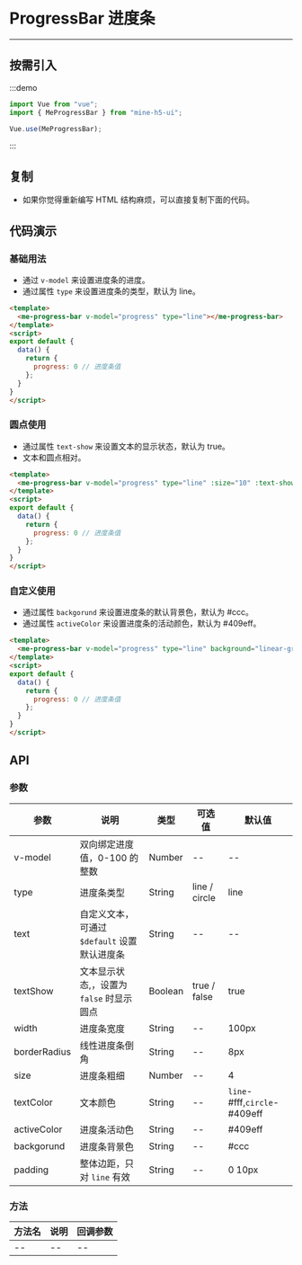# ProgressBar 进度条

---

## 按需引入

:::demo

```JavaScript
import Vue from "vue";
import { MeProgressBar } from "mine-h5-ui";

Vue.use(MeProgressBar);
```

:::

## 复制

- 如果你觉得重新编写 HTML 结构麻烦，可以直接复制下面的代码。

## 代码演示

### 基础用法

- 通过 `v-model` 来设置进度条的进度。
- 通过属性 `type` 来设置进度条的类型，默认为 line。

```HTML
<template>
  <me-progress-bar v-model="progress" type="line"></me-progress-bar>
</template>
<script>
export default {
  data() {
    return {
      progress: 0 // 进度条值
    };
  }
}
</script>
```

### 圆点使用

- 通过属性 `text-show` 来设置文本的显示状态，默认为 true。
- 文本和圆点相对。

```HTML
<template>
  <me-progress-bar v-model="progress" type="line" :size="10" :text-show="false"></me-progress-bar>
</template>
<script>
export default {
  data() {
    return {
      progress: 0 // 进度条值
    };
  }
}
</script>
```

### 自定义使用

- 通过属性 `backgorund` 来设置进度条的默认背景色，默认为 #ccc。
- 通过属性 `activeColor` 来设置进度条的活动颜色，默认为 #409eff。

```HTML
<template>
  <me-progress-bar v-model="progress" type="line" background="linear-gradient(90deg, #8af2ba, #1e57f5)" active-color="#f66" padding="0 25px"></me-progress-bar>
</template>
<script>
export default {
  data() {
    return {
      progress: 0 // 进度条值
    };
  }
}
</script>
```

## API

### 参数

| 参数         | 说明                                         | 类型    | 可选值        | 默认值                       |
| ------------ | -------------------------------------------- | ------- | ------------- | ---------------------------- |
| v-model      | 双向绑定进度值，0-100 的整数                 | Number  | --            | --                           |
| type         | 进度条类型                                   | String  | line / circle | line                         |
| text         | 自定义文本，可通过 `$default` 设置默认进度条 | String  | --            | --                           |
| textShow     | 文本显示状态,，设置为 `false` 时显示圆点     | Boolean | true / false  | true                         |
| width        | 进度条宽度                                   | String  | --            | 100px                        |
| borderRadius | 线性进度条倒角                               | String  | --            | 8px                          |
| size         | 进度条粗细                                   | Number  | --            | 4                            |
| textColor    | 文本颜色                                     | String  | --            | `line`-#fff,`circle`-#409eff |
| activeColor  | 进度条活动色                                 | String  | --            | #409eff                      |
| backgorund   | 进度条背景色                                 | String  | --            | #ccc                         |
| padding      | 整体边距，只对 `line` 有效                   | String  | --            | 0 10px                       |

### 方法

| 方法名 | 说明 | 回调参数 |
| ------ | ---- | -------- |
| --     | --   | --       |
